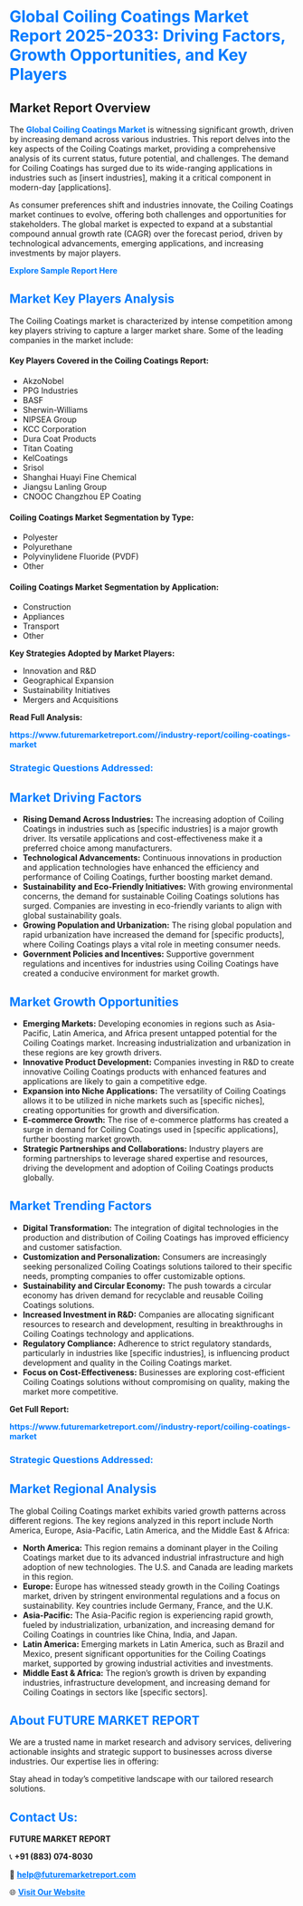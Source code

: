 <h1 style="color: #007BFF;">Global Coiling Coatings Market Report 2025-2033: Driving Factors, Growth Opportunities, and Key Players</h1>

<section id="overview">
<h2>Market Report Overview</h2>
<p>The <a href="https://www.futuremarketreport.com//industry-report/coiling-coatings-market" style="color: #007BFF; text-decoration: none;"><strong>Global Coiling Coatings Market</strong></a> is witnessing significant growth, driven by increasing demand across various industries. This report delves into the key aspects of the Coiling Coatings market, providing a comprehensive analysis of its current status, future potential, and challenges. The demand for Coiling Coatings has surged due to its wide-ranging applications in industries such as [insert industries], making it a critical component in modern-day [applications].</p>
<p>As consumer preferences shift and industries innovate, the Coiling Coatings market continues to evolve, offering both challenges and opportunities for stakeholders. The global market is expected to expand at a substantial compound annual growth rate (CAGR) over the forecast period, driven by technological advancements, emerging applications, and increasing investments by major players.</p>
</section>

<section id="overview">
<p><a href="https://www.futuremarketreport.com//request-sample/reportId=61926" style="color: #007BFF; text-decoration: none;"><strong>Explore Sample Report Here</strong></a></p>
</section>

<section id="key-players">
<h2 style="color: #007BFF;">Market Key Players Analysis</h2>
<p>The Coiling Coatings market is characterized by intense competition among key players striving to capture a larger market share. Some of the leading companies in the market include:</p>
<h4>Key Players Covered in the Coiling Coatings Report:</h4>
<ul><li>AkzoNobel</li><li>PPG Industries</li><li>BASF</li><li>Sherwin-Williams</li><li>NIPSEA Group</li><li>KCC Corporation</li><li>Dura Coat Products</li><li>Titan Coating</li><li>KelCoatings</li><li>Srisol</li><li>Shanghai Huayi Fine Chemical</li><li>Jiangsu Lanling Group</li><li>CNOOC Changzhou EP Coating</li></ul>
<h4>Coiling Coatings Market Segmentation by Type:</h4>
<ul><li>Polyester</li><li>Polyurethane</li><li>Polyvinylidene Fluoride (PVDF)</li><li>Other</li></ul>

<h4>Coiling Coatings Market Segmentation by Application:</h4>
<ul><li>Construction</li><li>Appliances</li><li>Transport</li><li>Other</li></ul>
<p><strong>Key Strategies Adopted by Market Players:</strong></p>
<ul>
<li>Innovation and R&D</li>
<li>Geographical Expansion</li>
<li>Sustainability Initiatives</li>
<li>Mergers and Acquisitions</li>
</ul>
</section>

<section>
<p><strong>Read Full Analysis: </strong></p><a href="https://www.futuremarketreport.com//industry-report/coiling-coatings-market" style="color: #007BFF; text-decoration: none;"><strong>https://www.futuremarketreport.com//industry-report/coiling-coatings-market</strong></a>
<h3 style="color: #007BFF;">Strategic Questions Addressed:</h3>
</section>

<section id="driving-factors">
<h2 style="color: #007BFF;">Market Driving Factors</h2>
<ul>
<li><strong>Rising Demand Across Industries:</strong> The increasing adoption of Coiling Coatings in industries such as [specific industries] is a major growth driver. Its versatile applications and cost-effectiveness make it a preferred choice among manufacturers.</li>
<li><strong>Technological Advancements:</strong> Continuous innovations in production and application technologies have enhanced the efficiency and performance of Coiling Coatings, further boosting market demand.</li>
<li><strong>Sustainability and Eco-Friendly Initiatives:</strong> With growing environmental concerns, the demand for sustainable Coiling Coatings solutions has surged. Companies are investing in eco-friendly variants to align with global sustainability goals.</li>
<li><strong>Growing Population and Urbanization:</strong> The rising global population and rapid urbanization have increased the demand for [specific products], where Coiling Coatings plays a vital role in meeting consumer needs.</li>
<li><strong>Government Policies and Incentives:</strong> Supportive government regulations and incentives for industries using Coiling Coatings have created a conducive environment for market growth.</li>
</ul>
</section>

<section id="growth-opportunities">
<h2 style="color: #007BFF;">Market Growth Opportunities</h2>
<ul>
<li><strong>Emerging Markets:</strong> Developing economies in regions such as Asia-Pacific, Latin America, and Africa present untapped potential for the Coiling Coatings market. Increasing industrialization and urbanization in these regions are key growth drivers.</li>
<li><strong>Innovative Product Development:</strong> Companies investing in R&D to create innovative Coiling Coatings products with enhanced features and applications are likely to gain a competitive edge.</li>
<li><strong>Expansion into Niche Applications:</strong> The versatility of Coiling Coatings allows it to be utilized in niche markets such as [specific niches], creating opportunities for growth and diversification.</li>
<li><strong>E-commerce Growth:</strong> The rise of e-commerce platforms has created a surge in demand for Coiling Coatings used in [specific applications], further boosting market growth.</li>
<li><strong>Strategic Partnerships and Collaborations:</strong> Industry players are forming partnerships to leverage shared expertise and resources, driving the development and adoption of Coiling Coatings products globally.</li>
</ul>
</section>

<section id="trending-factors">
<h2 style="color: #007BFF;">Market Trending Factors</h2>
<ul>
<li><strong>Digital Transformation:</strong> The integration of digital technologies in the production and distribution of Coiling Coatings has improved efficiency and customer satisfaction.</li>
<li><strong>Customization and Personalization:</strong> Consumers are increasingly seeking personalized Coiling Coatings solutions tailored to their specific needs, prompting companies to offer customizable options.</li>
<li><strong>Sustainability and Circular Economy:</strong> The push towards a circular economy has driven demand for recyclable and reusable Coiling Coatings solutions.</li>
<li><strong>Increased Investment in R&D:</strong> Companies are allocating significant resources to research and development, resulting in breakthroughs in Coiling Coatings technology and applications.</li>
<li><strong>Regulatory Compliance:</strong> Adherence to strict regulatory standards, particularly in industries like [specific industries], is influencing product development and quality in the Coiling Coatings market.</li>
<li><strong>Focus on Cost-Effectiveness:</strong> Businesses are exploring cost-efficient Coiling Coatings solutions without compromising on quality, making the market more competitive.</li>
</ul>
</section>

<section>
<p><strong>Get Full Report: </strong></p><a href="https://www.futuremarketreport.com//industry-report/coiling-coatings-market" style="color: #007BFF; text-decoration: none;"><strong>https://www.futuremarketreport.com//industry-report/coiling-coatings-market</strong></a>
<h3 style="color: #007BFF;">Strategic Questions Addressed:</h3>
</section>


<section id="regional-analysis">
<h2 style="color: #007BFF;">Market Regional Analysis</h2>
<p>The global Coiling Coatings market exhibits varied growth patterns across different regions. The key regions analyzed in this report include North America, Europe, Asia-Pacific, Latin America, and the Middle East & Africa:</p>
<ul>
<li><strong>North America:</strong> This region remains a dominant player in the Coiling Coatings market due to its advanced industrial infrastructure and high adoption of new technologies. The U.S. and Canada are leading markets in this region.</li>
<li><strong>Europe:</strong> Europe has witnessed steady growth in the Coiling Coatings market, driven by stringent environmental regulations and a focus on sustainability. Key countries include Germany, France, and the U.K.</li>
<li><strong>Asia-Pacific:</strong> The Asia-Pacific region is experiencing rapid growth, fueled by industrialization, urbanization, and increasing demand for Coiling Coatings in countries like China, India, and Japan.</li>
<li><strong>Latin America:</strong> Emerging markets in Latin America, such as Brazil and Mexico, present significant opportunities for the Coiling Coatings market, supported by growing industrial activities and investments.</li>
<li><strong>Middle East & Africa:</strong> The region’s growth is driven by expanding industries, infrastructure development, and increasing demand for Coiling Coatings in sectors like [specific sectors].</li>
</ul>
</section>

<footer>
<h2 style="color: #007BFF;">About FUTURE MARKET REPORT</h2>
<p>We are a trusted name in market research and advisory services, delivering actionable insights and strategic support to businesses across diverse industries. Our expertise lies in offering:</p>

<p>Stay ahead in today’s competitive landscape with our tailored research solutions.</p>

<h2 style="color: #007BFF;">Contact Us:</h2>
<p><strong>FUTURE MARKET REPORT</strong></p>
<p>📞 <strong>+91 (883) 074-8030</strong></p>
<p>📧 <strong><a href="mailto:help@futuremarketreport.com" style="color: #007BFF;">help@futuremarketreport.com</a></strong></p>
<p>🌐 <strong><a href="https://www.futuremarketreport.com/" style="color: #007BFF;">Visit Our Website</a></strong></p>
</footer>